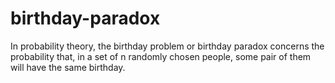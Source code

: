 # birthday-paradox

In probability theory, the birthday problem or birthday paradox concerns the probability that, in a set of n randomly chosen people, some pair of them will have the same birthday.
